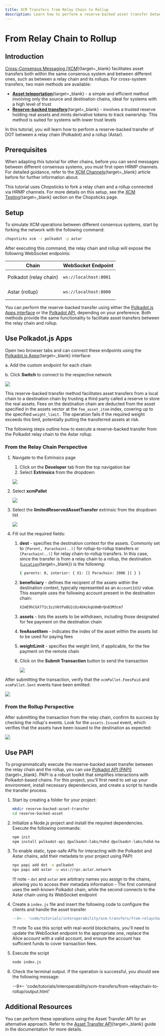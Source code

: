 ```yaml
---
title: XCM Transfers from Relay Chain to Rollup
description: Learn how to perform a reserve-backed asset transfer between a relay chain and a rollup using XCM for cross-chain interoperability.
---
```


# From Relay Chain to Rollup

## Introduction

[Cross-Consensus Messaging (XCM)](/develop/interoperability/intro-to-xcm/){target=\_blank} facilitates asset transfers both within the same consensus system and between different ones, such as between a relay chain and its rollups. For cross-system transfers, two main methods are available:

- [**Asset teleportation**](https://paritytech.github.io/xcm-docs/journey/transfers/teleports.html){target=\_blank} - a simple and efficient method involving only the source and destination chains, ideal for systems with a high level of trust
- [**Reserve-backed transfers**](https://paritytech.github.io/xcm-docs/journey/transfers/reserve.html){target=\_blank} - involves a trusted reserve holding real assets and mints derivative tokens to track ownership. This method is suited for systems with lower trust levels

In this tutorial, you will learn how to perform a reserve-backed transfer of DOT between a relay chain (Polkadot) and a rollup (Astar).

## Prerequisites

When adapting this tutorial for other chains, before you can send messages between different consensus systems, you must first open HRMP channels. For detailed guidance, refer to the [XCM Channels](/develop/interoperability/xcm-channels/#xcm-channels){target=\_blank} article before for further information about.

This tutorial uses Chopsticks to fork a relay chain and a rollup connected via HRMP channels. For more details on this setup, see the [XCM Testing](/tutorials/polkadot-sdk/testing/fork-live-chains/#xcm-testing){target=\_blank} section on the Chopsticks page.

## Setup

To simulate XCM operations between different consensus systems, start by forking the network with the following command:

```bash
chopsticks xcm -r polkadot -p astar
```
After executing this command, the relay chain and rollup will expose the following WebSocket endpoints:

| Chain                  | WebSocket Endpoint                   |
|------------------------|--------------------------------------|
| Polkadot (relay chain) | <pre>```ws://localhost:8001```</pre> |
| Astar (rollup)      | <pre>```ws://localhost:8000```</pre> |

You can perform the reserve-backed transfer using either the [Polkadot.js Apps interface](#using-polkadotjs-apps) or the [Polkadot API](#using-papi), depending on your preference. Both methods provide the same functionality to facilitate asset transfers between the relay chain and rollup.

## Use Polkadot.js Apps

Open two browser tabs and can connect these endpoints using the [Polkadot.js Apps](https://polkadot.js.org/apps/){target=\_blank} interface:

a. Add the custom endpoint for each chain

b. Click **Switch** to connect to the respective network

![](/images/tutorials/interoperability/xcm-transfers/from-relaychain-to-rollup/from-relaychain-to-rollup-01.webp)

This reserve-backed transfer method facilitates asset transfers from a local chain to a destination chain by trusting a third party called a reserve to store the real assets. Fees on the destination chain are deducted from the asset specified in the assets vector at the `fee_asset_item` index, covering up to the specified `weight_limit.` The operation fails if the required weight exceeds this limit, potentially putting the transferred assets at risk.

The following steps outline how to execute a reserve-backed transfer from the Polkadot relay chain to the Astar rollup.

### From the Relay Chain Perspective

1. Navigate to the Extrinsics page
    1. Click on the **Developer** tab from the top navigation bar
    2. Select **Extrinsics** from the dropdown

    ![](/images/tutorials/interoperability/xcm-transfers/from-relaychain-to-rollup/from-relaychain-to-rollup-02.webp)

2. Select **xcmPallet**

    ![](/images/tutorials/interoperability/xcm-transfers/from-relaychain-to-rollup/from-relaychain-to-rollup-03.webp)

3. Select the **limitedReservedAssetTransfer** extrinsic from the dropdown list

    ![](/images/tutorials/interoperability/xcm-transfers/from-relaychain-to-rollup/from-relaychain-to-rollup-04.webp)

4. Fill out the required fields:
    1. **dest** - specifies the destination context for the assets. Commonly set to `[Parent, Parachain(..)]` for rollup-to-rollup transfers or `[Parachain(..)]` for relay chain-to-rollup transfers. In this case, since the transfer is from a relay chain to a rollup, the destination ([`Location`](https://paritytech.github.io/xcm-docs/fundamentals/multilocation/index.html){target=\_blank}) is the following:

        ```bash
        { parents: 0, interior: { X1: [{ Parachain: 2006 }] } }
        ```

    3. **beneficiary** - defines the recipient of the assets within the destination context, typically represented as an `AccountId32` value. This example uses the following account present in the destination chain:


        ```bash
        X2mE9hCGX771c3zzV6tPa8U2cDz4U4zkqUdmBrQn83M3cm7
        ```

    4. **assets** - lists the assets to be withdrawn, including those designated for fee payment on the destination chain
    5. **feeAssetItem** - indicates the index of the asset within the assets list to be used for paying fees
    6. **weightLimit** - specifies the weight limit, if applicable, for the fee payment on the remote chain
    7. Click on the **Submit Transaction** button to send the transaction

        ![](/images/tutorials/interoperability/xcm-transfers/from-relaychain-to-rollup/from-relaychain-to-rollup-05.webp)

After submitting the transaction, verify that the `xcmPallet.FeesPaid` and `xcmPallet.Sent` events have been emitted:

![](/images/tutorials/interoperability/xcm-transfers/from-relaychain-to-rollup/from-relaychain-to-rollup-06.webp)

### From the Rollup Perspective

After submitting the transaction from the relay chain, confirm its success by checking the rollup's events. Look for the `assets.Issued` event, which verifies that the assets have been issued to the destination as expected:

![](/images/tutorials/interoperability/xcm-transfers/from-relaychain-to-rollup/from-relaychain-to-rollup-07.webp)

## Use PAPI

To programmatically execute the reserve-backed asset transfer between the relay chain and the rollup, you can use [Polkadot API (PAPI)](/develop/toolkit/api-libraries/papi/){target=\_blank}. PAPI is a robust toolkit that simplifies interactions with Polkadot-based chains. For this project, you'll first need to set up your environment, install necessary dependencies, and create a script to handle the transfer process.

1. Start by creating a folder for your project:

   ```bash
   mkdir reserve-backed-asset-transfer
   cd reserve-backed-asset
   ```

2. Initialize a Node.js project and install the required dependencies. Execute the following commands:

    ```bash
    npm init
    npm install polkadot-api @polkadot-labs/hdkd @polkadot-labs/hdkd-helpers
    ```

3. To enable static, type-safe APIs for interacting with the Polkadot and Astar chains, add their metadata to your project using PAPI:

    ```bash
    npx papi add dot -n polkadot
    npx papi add astar -w wss://rpc.astar.network
    ```

    !!! note 
        - `dot` and `astar` are arbitrary names you assign to the chains, allowing you to access their metadata information
        - The first command uses the well-known Polkadot chain, while the second connects to the Astar chain using its WebSocket endpoint

4. Create a `index.js` file and insert the following code to configure the clients and handle the asset transfer

    ```js
    --8<-- 'code/tutorials/interoperability/xcm-transfers/from-relaychain-to-rollup/reserve-backed-transfer.js'
    ```

    !!! note
        To use this script with real-world blockchains, you'll need to update the WebSocket endpoint to the appropriate one, replace the Alice account with a valid account, and ensure the account has sufficient funds to cover transaction fees.

4. Execute the script 

    ```bash 
    node index.js
    ```

5. Check the terminal output. If the operation is successful, you should see the following message:

    --8<-- 'code/tutorials/interoperability/xcm-transfers/from-relaychain-to-rollup/output.html'

## Additional Resources

You can perform these operations using the Asset Transfer API for an alternative approach. Refer to the [Asset Transfer API](/develop/toolkit/interoperability/asset-transfer-api/){target=\_blank} guide in the documentation for more details.